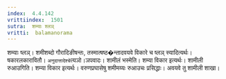 ```yaml
---
index:  4.4.142
vrittiindex:  1501
sutra:  शम्याः श्लञ्
vritti:  balamanorama 
---
```


शम्याः ष्लञ्। शमीशब्दो गौरादिङीषन्तः, तस्मात्षष्ठ�न्तादवयवे विकारे च ष्लञ् स्यादित्यर्थः। षकारलकारावितौ। `अनुदात्तादेश्चे`त्यञो।ञपवादः। शामीलं भस्मेति। शम्या विकार इत्यर्थः। शामीली रुआउगिति। शम्या विकार इत्यर्थः। वरुणप्रघासेषु शमीमय्यः रुआउचः प्रसिद्धाः। अवयवे तु शामीली शाखा।

